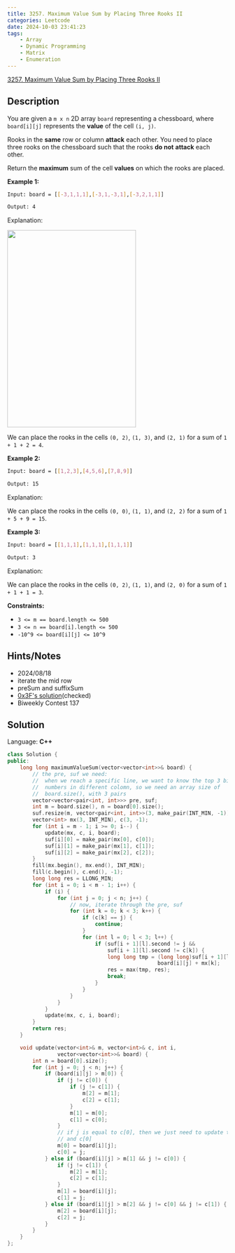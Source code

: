 ```yaml
---
title: 3257. Maximum Value Sum by Placing Three Rooks II
categories: Leetcode
date: 2024-10-03 23:41:23
tags:
    - Array
    - Dynamic Programming
    - Matrix
    - Enumeration
---
```


[3257. Maximum Value Sum by Placing Three Rooks II](https://leetcode.com/problems/maximum-value-sum-by-placing-three-rooks-ii/description/)

## Description

You are given a `m x n` 2D array `board` representing a chessboard, where `board[i][j]` represents the **value**  of the cell `(i, j)`.

Rooks in the **same**  row or column **attack**  each other. You need to place three rooks on the chessboard such that the rooks **do not**  **attack**  each other.

Return the **maximum**  sum of the cell **values**  on which the rooks are placed.

**Example 1:**

```bash
Input: board = [[-3,1,1,1],[-3,1,-3,1],[-3,2,1,1]]

Output: 4
```

Explanation:

<img alt="" src="https://assets.leetcode.com/uploads/2024/08/08/rooks2.png" style="width: 294px; height: 450px;">

We can place the rooks in the cells `(0, 2)`, `(1, 3)`, and `(2, 1)` for a sum of `1 + 1 + 2 = 4`.

**Example 2:**

```bash
Input: board = [[1,2,3],[4,5,6],[7,8,9]]

Output: 15
```

Explanation:

We can place the rooks in the cells `(0, 0)`, `(1, 1)`, and `(2, 2)` for a sum of `1 + 5 + 9 = 15`.

**Example 3:**

```bash
Input: board = [[1,1,1],[1,1,1],[1,1,1]]

Output: 3
```

Explanation:

We can place the rooks in the cells `(0, 2)`, `(1, 1)`, and `(2, 0)` for a sum of `1 + 1 + 1 = 3`.

**Constraints:**

- `3 <= m == board.length <= 500`
- `3 <= n == board[i].length <= 500`
- `-10^9 <= board[i][j] <= 10^9`

## Hints/Notes

- 2024/08/18
- iterate the mid row
- preSum and suffixSum
- [0x3F's solution](https://leetcode.cn/problems/maximum-value-sum-by-placing-three-rooks-ii/solutions/2884186/qian-hou-zhui-fen-jie-pythonjavacgo-by-e-gc48/)(checked)
- Biweekly Contest 137

## Solution

Language: **C++**

```C++
class Solution {
public:
    long long maximumValueSum(vector<vector<int>>& board) {
        // the pre, suf we need:
        //  when we reach a specific line, we want to know the top 3 biggest
        //  numbers in different colomn, so we need an array size of
        //  board.size(), with 3 pairs
        vector<vector<pair<int, int>>> pre, suf;
        int m = board.size(), n = board[0].size();
        suf.resize(m, vector<pair<int, int>>(3, make_pair(INT_MIN, -1)));
        vector<int> mx(3, INT_MIN), c(3, -1);
        for (int i = m - 1; i >= 0; i--) {
            update(mx, c, i, board);
            suf[i][0] = make_pair(mx[0], c[0]);
            suf[i][1] = make_pair(mx[1], c[1]);
            suf[i][2] = make_pair(mx[2], c[2]);
        }
        fill(mx.begin(), mx.end(), INT_MIN);
        fill(c.begin(), c.end(), -1);
        long long res = LLONG_MIN;
        for (int i = 0; i < m - 1; i++) {
            if (i) {
                for (int j = 0; j < n; j++) {
                    // now, iterate through the pre, suf
                    for (int k = 0; k < 3; k++) {
                        if (c[k] == j) {
                            continue;
                        }
                        for (int l = 0; l < 3; l++) {
                            if (suf[i + 1][l].second != j &&
                                suf[i + 1][l].second != c[k]) {
                                long long tmp = (long long)suf[i + 1][l].first +
                                                board[i][j] + mx[k];
                                res = max(tmp, res);
                                break;
                            }
                        }
                    }
                }
            }
            update(mx, c, i, board);
        }
        return res;
    }

    void update(vector<int>& m, vector<int>& c, int i,
                vector<vector<int>>& board) {
        int n = board[0].size();
        for (int j = 0; j < n; j++) {
            if (board[i][j] > m[0]) {
                if (j != c[0]) {
                    if (j != c[1]) {
                        m[2] = m[1];
                        c[2] = c[1];
                    }
                    m[1] = m[0];
                    c[1] = c[0];
                }
                // if j is equal to c[0], then we just need to update the m[0]
                // and c[0]
                m[0] = board[i][j];
                c[0] = j;
            } else if (board[i][j] > m[1] && j != c[0]) {
                if (j != c[1]) {
                    m[2] = m[1];
                    c[2] = c[1];
                }
                m[1] = board[i][j];
                c[1] = j;
            } else if (board[i][j] > m[2] && j != c[0] && j != c[1]) {
                m[2] = board[i][j];
                c[2] = j;
            }
        }
    }
};
```
